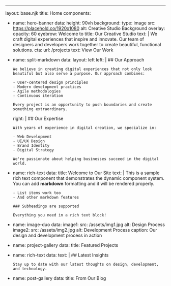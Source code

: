 ---
layout: base.njk
title: Home
components:
  - name: hero-banner
    data:
      height: 90vh
      background:
        type: image
        src: https://placehold.co/1920x1080
        alt: Creative Studio Background
      overlay:
        opacity: 60
      eyebrow: Welcome to
      title: Our Creative Studio
      text: |
        We craft digital experiences that inspire and innovate. Our team of designers and developers work together to create beautiful, functional solutions.
      cta:
        url: /projects
        text: View Our Work
  
  - name: split-markdown
    data:
      layout: left
      left: |
        ## Our Approach

        We believe in creating digital experiences that not only look beautiful but also serve a purpose. Our approach combines:

        - User-centered design principles
        - Modern development practices
        - Agile methodologies
        - Continuous iteration
        
        Every project is an opportunity to push boundaries and create something extraordinary.
      right: |
        ## Our Expertise

        With years of experience in digital creation, we specialize in:

        - Web Development
        - UI/UX Design
        - Brand Identity
        - Digital Strategy
        
        We're passionate about helping businesses succeed in the digital world.
  
  - name: rich-text
    data:
      title: Welcome to Our Site
      text: |
        This is a sample rich text component that demonstrates the dynamic component system.
        You can add **markdown** formatting and it will be rendered properly.

        - List items work too
        - And other markdown features
        
        ### Subheadings are supported
        
        Everything you need in a rich text block!
  
  - name: image-duo
    data:
      image1:
        src: /assets/img1.jpg
        alt: Design Process
      image2:
        src: /assets/img2.jpg
        alt: Development Process
      caption: Our design and development process in action
  
  - name: project-gallery
    data:
      title: Featured Projects
  
  - name: rich-text
    data:
      text: |
        ## Latest Insights
        
        Stay up to date with our latest thoughts on design, development, and technology.
  
  - name: post-gallery
    data:
      title: From Our Blog